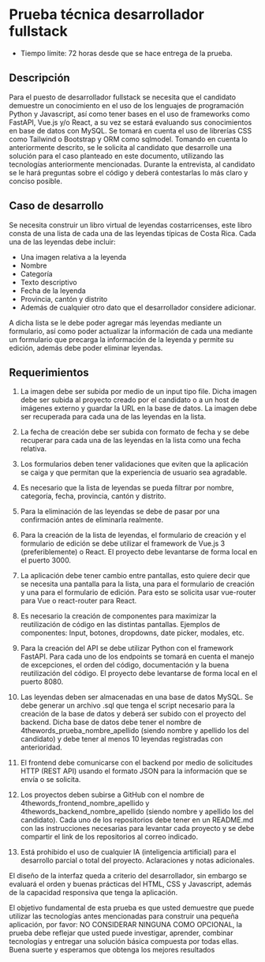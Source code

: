 # Prueba técnica desarrollador fullstack

- Tiempo límite: 72 horas desde que se hace entrega de la prueba.

## Descripción

Para el puesto de desarrollador fullstack se necesita que el candidato demuestre un
conocimiento en el uso de los lenguajes de programación Python y Javascript, así
como tener bases en el uso de frameworks como FastAPI, Vue.js y/o React, a su vez
se estará evaluando sus conocimientos en base de datos con MySQL. Se tomará en
cuenta el uso de librerías CSS como Tailwind o Bootstrap y ORM como sqlmodel.
Tomando en cuenta lo anteriormente descrito, se le solicita al candidato que desarrolle
una solución para el caso planteado en este documento, utilizando las tecnologías
anteriormente mencionadas. Durante la entrevista, al candidato se le hará preguntas
sobre el código y deberá contestarlas lo más claro y conciso posible.

## Caso de desarrollo

Se necesita construir un libro virtual de leyendas costarricenses, este libro consta de
una lista de cada una de las leyendas típicas de Costa Rica. Cada una de las leyendas
debe incluir:

- Una imagen relativa a la leyenda
- Nombre
- Categoría
- Texto descriptivo
- Fecha de la leyenda
- Provincia, cantón y distrito
- Además de cualquier otro dato que el desarrollador considere adicionar.

A dicha lista se le debe poder agregar más leyendas mediante un formulario, así como
poder actualizar la información de cada una mediante un formulario que precarga la
información de la leyenda y permite su edición, además debe poder eliminar leyendas.

## Requerimientos

1. La imagen debe ser subida por medio de un input tipo file. Dicha imagen debe ser subida al proyecto creado por el candidato o a un host de imágenes externo y guardar la URL en la base de datos. La imagen debe ser recuperada para
cada una de las leyendas en la lista. 

2. La fecha de creación debe ser subida con formato de fecha y se debe recuperar para cada una de las leyendas en la lista como una fecha relativa.

3. Los formularios deben tener validaciones que eviten que la aplicación se caiga y que permitan que la experiencia de usuario sea agradable.

4. Es necesario que la lista de leyendas se pueda filtrar por nombre, categoría, fecha, provincia, cantón y distrito.

5. Para la eliminación de las leyendas se debe de pasar por una confirmación antes de eliminarla realmente.

6. Para la creación de la lista de leyendas, el formulario de creación y el formulario de edición se debe utilizar el framework de Vue.js 3 (preferiblemente) o React. El proyecto debe levantarse de forma local en el puerto 3000.

7. La aplicación debe tener cambio entre pantallas, esto quiere decir que se necesita una pantalla para la lista, una para el formulario de creación y una para el formulario de edición. Para esto se solicita usar vue-router para Vue o
react-router para React.

8. Es necesario la creación de componentes para maximizar la reutilización de código en las distintas pantallas. Ejemplos de componentes: Input, botones, dropdowns, date picker, modales, etc.

9. Para la creación del API se debe utilizar Python con el framework FastAPI. Para cada uno de los endpoints se tomará en cuenta el manejo de excepciones, el orden del código, documentación y la buena reutilización del código. El proyecto debe levantarse de forma local en el puerto 8080.

10. Las leyendas deben ser almacenadas en una base de datos MySQL. Se debe generar un archivo .sql que tenga el script necesario para la creación de la base de datos y deberá ser subido con el proyecto del backend. Dicha base de datos debe tener el nombre de 4thewords_prueba_nombre_apellido (siendo nombre y apellido los del candidato) y debe tener al menos 10 leyendas registradas con anterioridad.

11. El frontend debe comunicarse con el backend por medio de solicitudes HTTP (REST API) usando el formato JSON para la información que se envía o se solicita.

12. Los proyectos deben subirse a GitHub con el nombre de 4thewords_frontend_nombre_apellido y 4thewords_backend_nombre_apellido (siendo nombre y apellido los del candidato). Cada uno de los repositorios debe tener en un README.md con las instrucciones necesarias para levantar cada proyecto y se debe compartir el link de los repositorios al correo indicado.

13. Está prohibido el uso de cualquier IA (inteligencia artificial) para el desarrollo parcial o total del proyecto.
Aclaraciones y notas adicionales.

El diseño de la interfaz queda a criterio del desarrollador, sin embargo se evaluará el orden y buenas prácticas del HTML, CSS y Javascript, además de la capacidad responsiva que tenga la aplicación.

El objetivo fundamental de esta prueba es que usted demuestre que puede utilizar las tecnologías antes mencionadas para construir una pequeña aplicación, por favor: NO CONSIDERAR NINGUNA COMO OPCIONAL, la prueba debe reflejar que usted puede investigar, aprender, combinar tecnologías y entregar una solución básica compuesta por todas ellas.
Buena suerte y esperamos que obtenga los mejores resultados